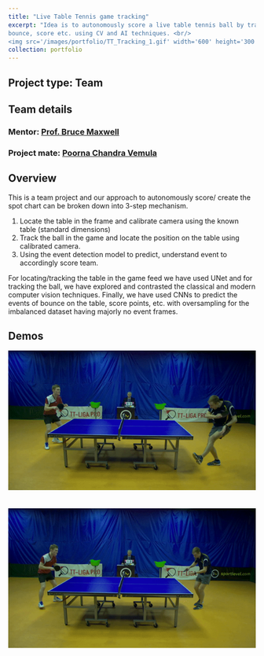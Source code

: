 ```yaml
---
title: "Live Table Tennis game tracking"
excerpt: "Idea is to autonomously score a live table tennis ball by tracking ball, events of 
bounce, score etc. using CV and AI techniques. <br/>
<img src='/images/portfolio/TT_Tracking_1.gif' width='600' height='300'>"
collection: portfolio
---
```


## Project type: Team

## Team details
### Mentor: [Prof. Bruce Maxwell](https://www.linkedin.com/in/bruce-maxwell-60505728)
### Project mate: [Poorna Chandra Vemula](https://www.linkedin.com/in/poorna-chandra-vemula)

## Overview
This is a team project and our approach to autonomously score/ create the spot chart can be broken down into 3-step mechanism.
<ol>
<li>Locate the table in the frame and calibrate camera using the known table (standard dimensions)</li>
<li>Track the ball in the game and locate the position on the table using calibrated camera.</li>
<li>Using the event detection model to predict, understand event to accordingly score team.</li>
</ol>
For locating/tracking the table in the game feed we have used UNet and for tracking the ball, 
we have explored and contrasted the classical and modern computer vision techniques. Finally, we have used CNNs to predict 
the events of bounce on the table, score points, etc. with oversampling for the imbalanced dataset having majorly no event frames.  

## Demos
<img src="/images/portfolio/TT_Tracking_1.gif">
<br/> 
<br/>
<br/> 
<img src="/images/portfolio/TT_Tracking_2.gif">
